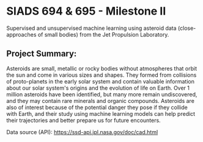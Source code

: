 # SIADS 694 & 695 - Milestone II

Supervised and unsupervised machine learning using asteroid data (close-approaches of small bodies) from the Jet Propulsion Laboratory.

## Project Summary:
Asteroids are small, metallic or rocky bodies without atmospheres that orbit the sun and come in various sizes and shapes. They formed from collisions of proto-planets in the early solar system and contain valuable information about our solar system's origins and the evolution of life on Earth. Over 1 million asteroids have been identified, but many more remain undiscovered, and they may contain rare minerals and organic compounds. Asteroids are also of interest because of the potential danger they pose if they collide with Earth, and their study using machine learning models can help predict their trajectories and better prepare us for future encounters.

Data source (API): https://ssd-api.jpl.nasa.gov/doc/cad.html
